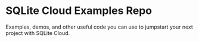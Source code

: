 # SQLite Cloud Examples Repo
Examples, demos, and other useful code you can use to jumpstart your next project with SQLite Cloud.
